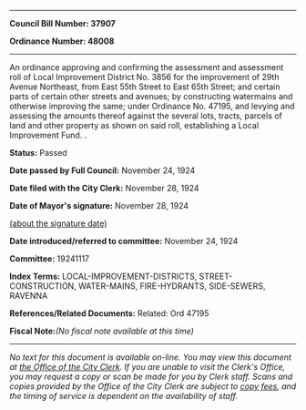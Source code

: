 

********

**Council Bill Number: 37907**
   
**Ordinance Number: 48008**
********

 An ordinance approving and confirming the assessment and assessment roll of Local Improvement District No. 3856 for the improvement of 29th Avenue Northeast, from East 55th Street to East 65th Street; and certain parts of certain other streets and avenues; by constructing watermains and otherwise improving the same; under Ordinance No. 47195, and levying and assessing the amounts thereof against the several lots, tracts, parcels of land and other property as shown on said roll, establishing a Local Improvement Fund. .

**Status:** Passed
   
**Date passed by Full Council:** November 24, 1924
   
**Date filed with the City Clerk:** November 28, 1924
   
**Date of Mayor's signature:** November 28, 1924
   
[(about the signature date)](/~public/approvaldate.htm)
   
   
   
**Date introduced/referred to committee:** November 24, 1924
   
**Committee:** 19241117
   
   
**Index Terms:** LOCAL-IMPROVEMENT-DISTRICTS, STREET-CONSTRUCTION, WATER-MAINS, FIRE-HYDRANTS, SIDE-SEWERS, RAVENNA

**References/Related Documents:** Related: Ord 47195

**Fiscal Note:**_(No fiscal note available at this time)_
********

_No text for this document is available on-line. You may view this document at [the Office of the City Clerk](http://www.seattle.gov/leg/clerk/contactUs.htm). If you are unable to visit the Clerk's Office, you may request a copy or scan be made for you by Clerk staff. Scans and copies provided by the Office of the City Clerk are subject to [copy fees](http://clerk.seattle.gov/~public/clerkfees.htm), and the timing of service is dependent on the availability of staff._

